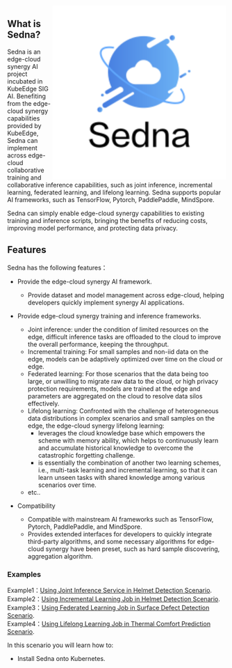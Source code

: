 <img align="right" width="400" src="./assets/logo.png">

## What is Sedna?

Sedna is an edge-cloud synergy AI project incubated in KubeEdge SIG AI. Benefiting from the edge-cloud synergy capabilities provided by KubeEdge, Sedna can implement across edge-cloud collaborative training and collaborative inference capabilities, such as joint inference, incremental learning, federated learning, and lifelong learning. Sedna supports popular AI frameworks, such as TensorFlow, Pytorch, PaddlePaddle, MindSpore.

Sedna can simply enable edge-cloud synergy capabilities to existing training and inference scripts, bringing the benefits of reducing costs, improving model performance, and protecting data privacy.


## Features

Sedna has the following features：

* Provide the edge-cloud synergy AI framework.
    * Provide dataset and model management across edge-cloud, helping developers quickly implement synergy AI applications.

* Provide edge-cloud synergy training and inference frameworks.
    * Joint inference: under the condition of limited resources on the edge, difficult inference tasks are offloaded to the cloud to improve the overall performance, keeping the throughput.
    * Incremental training: For small samples and non-iid data on the edge, models can be adaptively optimized over time on the cloud or edge.
    * Federated learning: For those scenarios that the data being too large, or unwilling to migrate raw data to the cloud, or high privacy protection requirements, models are trained at the edge and parameters are aggregated on the cloud to resolve data silos effectively.
    * Lifelong learning: Confronted with the challenge of heterogeneous data distributions in complex scenarios and small samples on the edge, the edge-cloud synergy lifelong learning:
        * leverages the cloud knowledge base which empowers the scheme with memory ability, which helps to continuously learn and accumulate historical knowledge to overcome the catastrophic forgetting challenge.
        * is essentially the combination of another two learning schemes, i.e., multi-task learning and incremental learning, so that it can learn unseen tasks with shared knowledge among various scenarios over time.
    * etc..

* Compatibility
    * Compatible with mainstream AI frameworks such as TensorFlow, Pytorch, PaddlePaddle, and MindSpore.
    * Provides extended interfaces for developers to quickly integrate third-party algorithms, and some necessary algorithms for edge-cloud synergy have been preset, such as hard sample discovering, aggregation algorithm.

### Examples
Example1：[Using Joint Inference Service in Helmet Detection Scenario](https://github.com/kubeedge/sedna/tree/main/examples/federated_learning/surface_defect_detection#readme).  
Example2：[Using Incremental Learning Job in Helmet Detection Scenario](https://github.com/kubeedge/sedna/tree/main/examples/incremental_learning/helmet_detection#readme).  
Example3：[Using Federated Learning Job in Surface Defect Detection Scenario](https://github.com/kubeedge/sedna/tree/main/examples/joint_inference/helmet_detection_inference#readme).  
Example4：[Using Lifelong Learning Job in Thermal Comfort Prediction Scenario](https://github.com/kubeedge/sedna/tree/main/examples/lifelong_learning/atcii#readme).

In this scenario you will learn how to:

- Install Sedna onto Kubernetes.
